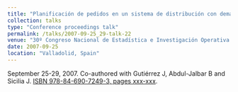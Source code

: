 ```yaml
---
title: "Planificación de pedidos en un sistema de distribución con demanda variable en el tiempo"
collection: talks
type: "Conference proceedings talk"
permalink: /talks/2007-09-25_29-talk-22
venue: "30º Congreso Nacional de Estadística e Investigación Operativa (SEIO)"
date: 2007-09-25
location: "Valladolid, Spain"
---
```

September 25-29, 2007. Co-authored with Gutiérrez J, Abdul-Jalbar B and Sicilia J.
[ISBN 978-84-690-7249-3, pages xxx-xxx](https://dialnet.unirioja.es/servlet/articulo?codigo=3146443).